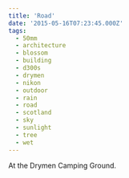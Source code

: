 ```yaml
---
title: 'Road'
date: '2015-05-16T07:23:45.000Z'
tags:
  - 50mm
  - architecture
  - blossom
  - building
  - d300s
  - drymen
  - nikon
  - outdoor
  - rain
  - road
  - scotland
  - sky
  - sunlight
  - tree
  - wet
---
```


At the Drymen Camping Ground.
